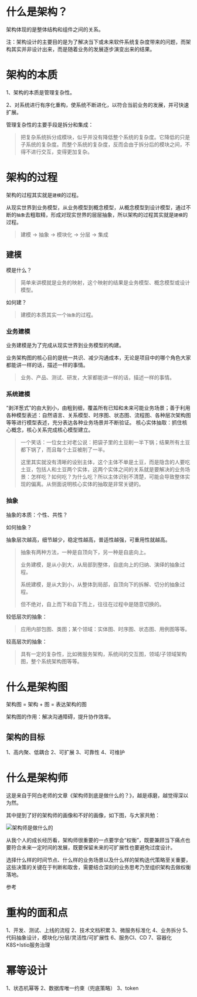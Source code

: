 # 什么是架构？
架构体现的是整体结构和组件之间的关系。

注：架构设计的主要目的是为了解决当下或未来软件系统复杂度带来的问题，而架构其实并非设计出来，而是随着业务的发展逐步演变出来的结果。

# 架构的本质
1、架构的本质是管理复杂性。

2、对系统进行有序化重构，使系统不断进化，以符合当前业务的发展，并可快速扩展。

管理复杂性的主要手段是拆分和集成：
> 把复杂系统拆分成模块，似乎并没有降低整个系统的复杂度。它降低的只是子系统的复杂度。而整个系统的复杂度，反而会由于拆分后的模块之间，不得不进行交互，变得更加复杂。

# 架构的过程
架构的过程其实就是`建模`的过程。

从现实世界到业务模型，从业务模型到概念模型，从概念模型到设计模型，通过不断的`抽象`去粗取精，形成对现实世界的层层抽象，所以架构的过程其实就是`建模`的过程。

> 建模 -> 抽象 -> 模块化 -> 分层 -> 集成 

## 建模
模是什么？
> 简单来讲模就是业务的映射，这个映射的结果是业务模型、概念模型或设计模型。

如何建？
> 建模的本质其实一个`抽象`的过程。


### 业务建模
业务建模是为了完成从现实世界到业务模型的构建。

业务架构图的核心目的是统一共识、减少沟通成本，无论是项目中的哪个角色大家都能讲一样的话，描述一样的事情。

> 业务、产品、测试、研发，大家都能讲一样的话，描述一样的事情。

### 系统建模
“剥洋葱式”的由大到小，由粗到细，覆盖所有已知和未来可能业务场景；善于利用各种模型表述：自然语言、关系模型、时序图、状态图、流程图、各种层次架构图等等进行模型表述，充分表达各种业务场景并不断验证。
核心实体抽取：抓住核心概念，核心关系完成核心模型建立。

> 一个笑话：一位女士对老公说：把袋子里的土豆削一半下锅；结果所有土豆都下锅了，而且每个土豆被削了一半。
>
> 这里其实就没有清晰的设别主体，这个主体不单是土豆，而是隐含的人要吃土豆，包括人和土豆两个实体，这两个实体之间的关系就是要解决的业务场景：怎样吃？如何吃？为什么吃？所以主体识别不清楚，可能会导致整体实现的偏离。从侧面说明核心实体的抽取是非常关键的。
>
> 

### 抽象
抽象的本质：个性、共性？

如何抽象？

抽象层次越高，细节越少，稳定性越高，普适性越强，可重用性就越高。

> 抽象有两种方法，一种是自顶向下，另一种是自底向上。
> 
> 业务建模，是从小到大，从局部到整体，自底向上的归纳、演绎的抽象过程。
> 
> 系统建模，是从大到小，从整体到局部，自顶向下的拆解、切分的抽象过程。
> 
> 但不绝对，自上而下和自下而上，往往在过程中是随意切换的。

较低层次的抽象：
> 应用内部包图、类图；某个领域：实体图、时序图、状态图、用例图等等。

较高层次的抽象：
> 具有一定的复杂性，比如微服务架构，系统间的交互图，领域/子领域架构图，整个系统架构图等等。


# 什么是架构图
架构图 = 架构 + 图 = 表达架构的图

架构图的作用：解决沟通障碍，提升协作效率。

## 架构的目标
1、高内聚、低耦合
2、可扩展
3、可靠性
4、可维护

# 什么是架构师

这是来自于阿白老师的文章《架构师到底是做什么的？》，越是琢磨，越觉得深以为然。

其中提到了好的架构师的画像和不好的画像，如下图，与大家共勉：

![架构师是做什么的](D:\gitee\gupaoedu-study\summary\img\架构师是做什么的.jpg)

从我个人的成长经历看，架构师很重要的一点要学会“权衡”，既要兼顾当下痛点也要符合未来一定时间的发展，既要保留未来的可扩展性也要避免过度设计。

选择什么样的时间节点、什么样的业务场景以及什么样的架构迭代策略至关重要，这些决策的关键在于判断和取舍，需要结合深刻的业务思考乃至组织架构去做权衡落地。



参考

[阿里技术专家：如何画好一张架构图？]: https://mp.weixin.qq.com/s/zo0JGquMxCDTkFrFk2kBgw



# 重构的面和点

1、开发、测试、上线的流程
2、技术文档积累
3、微服务标准化
4、业务拆分
5、代码抽象设计，模块化/分层/灵活性/可扩展性
6、服务CI、CD
7、容器化K8S+Istio服务治理


# 幂等设计
1、状态机幂等
2、数据库唯一约束（兜底策略）
3、token